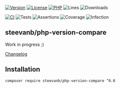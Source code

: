 [![Version](https://img.shields.io/badge/version-0.0.0-4B9081.svg)](https://github.com/steevanb/php-version-compare/tree/0.0.0)
[![License](https://poser.pugx.org/steevanb/php-version-compare/license)](https://github.com/steevanb/php-version-compare/blob/master/LICENSE)
[![PHP](https://img.shields.io/badge/php-^5.3||^7.0||^8.0-blue.svg)](https://php.net)
![Lines](https://img.shields.io/badge/code%20lines-2,792-blue.svg)
![Downloads](https://poser.pugx.org/steevanb/php-version-compare/downloads)

[![CI](https://github.com/steevanb/php-version-compare/actions/workflows/ci.yml/badge.svg?branch=master)](https://github.com/steevanb/php-version-compare/actions/workflows/ci.yml)
![Tests](https://img.shields.io/badge/tests-20-blue.svg)
![Assertions](https://img.shields.io/badge/assertions-20-blue.svg)
![Coverage](https://img.shields.io/badge/coverage-100%25-success.svg)
![Infection](https://img.shields.io/badge/infection-100%25-success.svg)

## steevanb/php-version-compare

Work in progress ;)

[Changelog](changelog.md)

## Installation

```
composer require steevanb/php-version-compare ^0.0
```
